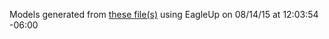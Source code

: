 Models generated from [these file(s)](https://raw.github.com/sparkfun/LSM9DS1_Breakout/f6f446785e7b84c9c0337efa93dc794b745047b9/Hardware/SparkFun-LSM9DS1-Breakout.brd) using EagleUp on 08/14/15 at 12:03:54 -06:00

